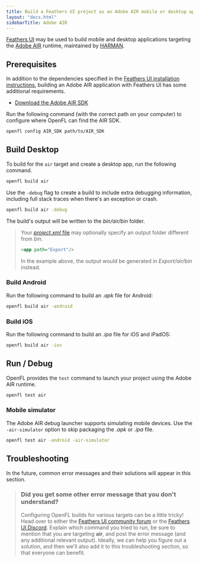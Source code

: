 ```yaml
---
title: Build a Feathers UI project as an Adobe AIR mobile or desktop app
layout: "docs.html"
sidebarTitle: Adobe AIR
---
```


[Feathers UI](/) may be used to build mobile and desktop applications targeting the [Adobe AIR](https://airsdk.dev) runtime, maintained by [HARMAN](https://airsdk.harman.com/).

## Prerequisites

In addition to the dependencies specified in the [Feathers UI installation instructions](./installation.md), building an Adobe AIR application with Feathers UI has some additional requirements.

- [Download the Adobe AIR SDK](https://airsdk.harman.com/download)

Run the following command (with the correct path on your computer) to configure where OpenFL can find the AIR SDK.

```sh
openfl config AIR_SDK path/to/AIR_SDK
```

## Build Desktop

To build for the `air` target and create a desktop app, run the following command.

```sh
openfl build air
```

Use the `-debug` flag to create a build to include extra debugging information, including full stack traces when there's an exception or crash.

```sh
openfl build air -debug
```

The build's output will be written to the _bin/air/bin_ folder.

> Your [_project.xml_ file](https://lime.openfl.org/docs/project-files/xml-format/) may optionally specify an output folder different from _bin_.
>
> ```xml
> <app path="Export"/>
> ```
>
> In the example above, the output would be generated in _Export/air/bin_ instead.

### Build Android

Run the following command to build an _.apk_ file for Android:

```sh
openfl build air -android
```

### Build iOS

Run the following command to build an _.ipa_ file for iOS and iPadOS:

```sh
openfl build air -ios
```

## Run / Debug

OpenFL provides the `test` command to launch your project using the Adobe AIR runtime.

```sh
openfl test air
```

### Mobile simulator

The Adobe AIR debug launcher supports simulating mobile devices. Use the `-air-simulator` option to skip packaging the _.apk_ or _.ipa_ file.

```sh
openfl test air -android -air-simulator
```

## Troubleshooting

In the future, common error messages and their solutions will appear in this section.

> ### Did you get some other error message that you don't understand?
>
> Configuring OpenFL builds for various targets can be a little tricky! Head over to either the [Feathers UI community forum](https://community.feathersui.com/) or the [Feathers UI Discord](https://discord.feathersui.com/). Explain which command you tried to run, be sure to mention that you are targeting **air**, and post the error message (and any additional relevant output). Ideally, we can help you figure out a solution, and then we'll also add it to this troubleshooting section, so that everyone can benefit.
